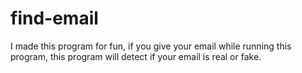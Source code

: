 # find-email
I made this program for fun, if you give your email while running this program, this program will detect if your email is real or fake.

